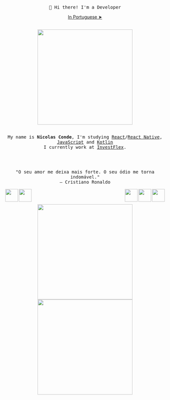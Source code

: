 <div align="center">
    <samp>
        👋 Hi there! I'm a Developer
    </samp>
    <p align="center"><a href="./README.pt-br.md">In Portuguese ➤</a></p>
    <br>
    <img src="https://media.giphy.com/media/5lAtcHWPAYFdS/giphy.gif" align="center" width="300">    
</div>
<br>

<samp>
    <p align="center">
        My name is <strong>Nicolas Conde</strong>, I'm studying <a href="https://pt-br.reactjs.org/">React</a>/<a href="https://reactnative.dev/">React Native</a>, <a href="">JavaScript</a> and <a href="https://developer.android.com/">Kotlin</a>
    <br>
        I currently work at <a href="https://investflex.com.br/">InvestFlex</a>.
</samp>
<br>
<br>
<br>
<br>

<p align="center">
    "O seu amor me deixa mais forte. O seu ódio me torna indomável."
    <br>
    ― Cristiano Ronaldo
</p>

<div>
    <a href="https://www.linkedin.com/in/nicolas-conde/" ><img src="https://img.icons8.com/nolan/128/linkedin-circled.png" width="40" align="left">
    <a href="https://api.whatsapp.com/send?phone=5511984041727" ><img src="https://img.icons8.com/nolan/128/whatsapp.png" width="40" align="left"></a>
    <a><img src="https://img.icons8.com/color/144/000000/kotlin.png" width="40" align="right"></a>
    <a><img src="https://img.icons8.com/nolan/64/react-native.png" width="40" align="right"></a>
    <a><img src="https://img.icons8.com/nolan/96/javascript.png" width="40" align="right"></a>
</div>
<br>
<br>
<br>

<div display="flex" align="center">
    <img width="300" src="https://github-readme-stats.vercel.app/api?username=nicolasconde&show_icons=true&theme=nightowl"/>
    <img width="300" src="https://github-readme-stats.vercel.app/api/top-langs/?username=nicolasconde&layout=compact&theme=nightowl">
</div>
